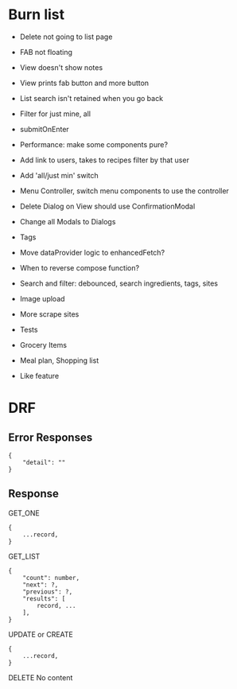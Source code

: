 # Burn list
* Delete not going to list page
* FAB not floating
* View doesn't show notes
* View prints fab button and more button
* List search isn't retained when you go back


* Filter for just mine, all
* submitOnEnter
* Performance: make some components pure?
* Add link to users, takes to recipes filter by that user
* Add 'all/just min' switch
* Menu Controller, switch menu components to use the controller
* Delete Dialog on View should use ConfirmationModal
* Change all Modals to Dialogs
* Tags
* Move dataProvider logic to enhancedFetch?
* When to reverse compose function?

* Search and filter: debounced, search ingredients, tags, sites
* Image upload
* More scrape sites
* Tests
* Grocery Items
* Meal plan, Shopping list
* Like feature


# DRF

## Error Responses
```
{
    "detail": ""
}
```

## Response
GET_ONE
```
{
    ...record,
}
```

GET_LIST
```
{
    "count": number,
    "next": ?,
    "previous": ?,
    "results": [
        record, ...
    ],
}
```

UPDATE or CREATE
```
{
    ...record,
}
```

DELETE
No content
